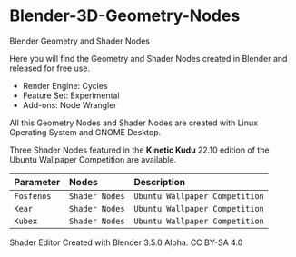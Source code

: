 # Blender-3D-Geometry-Nodes
Blender Geometry and Shader Nodes

Here you will find the Geometry and Shader Nodes created in Blender and released for free use.

- Render Engine: Cycles
- Feature Set: Experimental
- Add-ons: Node Wrangler

All this Geometry Nodes and Shader Nodes are created with Linux Operating System and GNOME Desktop.

Three Shader Nodes featured in the **Kinetic Kudu** 22.10 edition of the Ubuntu Wallpaper Competition are available.

| Parameter | Nodes    | Description                |
| :-------- | :------- | :------------------------- |
| `Fosfenos`| `Shader Nodes` | `Ubuntu Wallpaper Competition`|
| `Kear`    | `Shader Nodes` | `Ubuntu Wallpaper Competition`|
| `Kubex`   | `Shader Nodes` | `Ubuntu Wallpaper Competition`|

Shader Editor Created with Blender 3.5.0 Alpha. CC BY-SA 4.0
